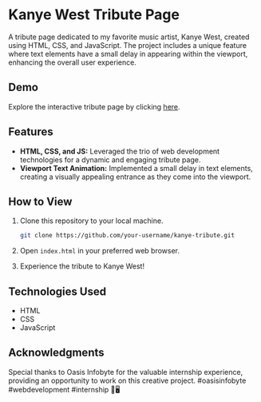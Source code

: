 # Kanye West Tribute Page

A tribute page dedicated to my favorite music artist, Kanye West, created using HTML, CSS, and JavaScript. The project includes a unique feature where text elements have a small delay in appearing within the viewport, enhancing the overall user experience.

## Demo

Explore the interactive tribute page by clicking [here](https://bibinwithab.github.io/OIBSIP-2/).

## Features

- **HTML, CSS, and JS:** Leveraged the trio of web development technologies for a dynamic and engaging tribute page.
- **Viewport Text Animation:** Implemented a small delay in text elements, creating a visually appealing entrance as they come into the viewport.

## How to View

1. Clone this repository to your local machine.
   ```bash
   git clone https://github.com/your-username/kanye-tribute.git
   ```

2. Open `index.html` in your preferred web browser.

3. Experience the tribute to Kanye West!

## Technologies Used

- HTML
- CSS
- JavaScript

## Acknowledgments

Special thanks to Oasis Infobyte for the valuable internship experience, providing an opportunity to work on this creative project. #oasisinfobyte #webdevelopment #internship 🎵🖥️
